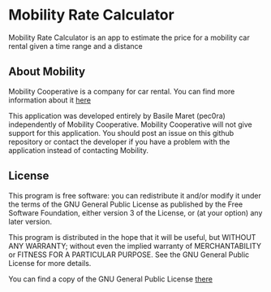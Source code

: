 # Mobility Rate Calculator
Mobility Rate Calculator is an app to estimate the price for a mobility car rental given a time range and a distance

## About Mobility
Mobility Cooperative is a company for car rental. You can find more information about it [here](https://mobility.ch)

This application was developed entirely by Basile Maret (pec0ra) independently of Mobility Cooperative. Mobility Cooperative will not give support for this application. You should post an issue on this github repository or contact the developer if you have a problem with the application instead of contacting Mobility.

## License
This program is free software: you can redistribute it and/or modify it under the terms of the GNU General Public License as published by the Free Software Foundation, either version 3 of the License, or (at your option) any later version.

This program is distributed in the hope that it will be useful, but WITHOUT ANY WARRANTY; without even the implied warranty of MERCHANTABILITY or FITNESS FOR A PARTICULAR PURPOSE. See the GNU General Public License for more details.

You can find a copy of the GNU General Public License [there](https://github.com/pec0ra/mobility-rate-calculator/blob/master/license.md)
